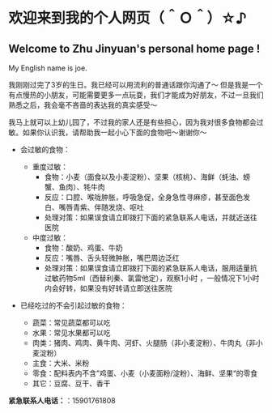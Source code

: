 # 欢迎来到我的个人网页（＾Ｏ＾）☆♪
## Welcome to Zhu Jinyuan's personal home page ! 
My English name is joe.

我刚刚过完了3岁的生日。我已经可以用流利的普通话跟你沟通了～
但是我是一个有点慢热的小朋友，可能需要更多一点玩耍，我们才能成为好朋友，不过一旦我们熟悉之后，我会毫不吝啬的表达我的真实感受～

我马上就可以上幼儿园了，不过我的家人还是有些担心，因为我对很多食物都会过敏。如果你认识我，请帮助我一起小心下面的食物吧～谢谢你～

- 会过敏的食物：
  - 重度过敏：
    - 食物：小麦（面食以及小麦淀粉）、坚果（核桃）、海鲜（蚝油、螃蟹、鱼肉）、牦牛肉
    - 反应：口腔、喉咙肿胀，呼吸急促，全身急性寻麻疹，甚至面色发白、嘴唇青紫、伴随发烧、呕吐
    - 处理对策：如果误食请立即拨打下面的紧急联系人电话，并就近送往医院
  - 中度过敏：
    - 食物：酸奶、鸡蛋、牛奶
    - 反应：嘴唇、舌头轻微肿胀，嘴巴周边泛红
    - 处理对策：如果误食请立即拨打下面的紧急联系人电话，服用适量抗过敏药物5ml（西替利秦、氯雷他定），观察1小时 ，一般情况下1小时内会好转，如果没有好转请立即送往医院


- 已经吃过的不会引起过敏的食物：
  - 蔬菜：常见蔬菜都可以吃
  - 水果：常见水果都可以吃
  - 肉类：猪肉、鸡肉、黄牛肉、河虾、火腿肠（非小麦淀粉）、牛肉丸（非小麦淀粉）
  - 主食：大米、米粉
  - 零食：配料表内不含”鸡蛋、小麦（小麦面粉/淀粉）、海鲜、坚果“的零食
  - 其它：豆腐、豆干、香干

**紧急联系人电话：**：15901761808

